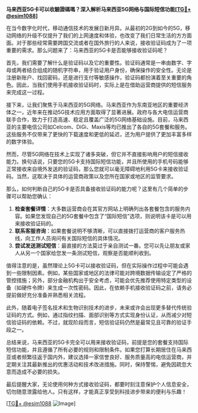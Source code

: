 **马来西亚5G卡可以收驗證碼嗎？深入解析马来西亚5G网络与国际短信功能[[TG💪+ @esim1088](https://t.me/s/esim1088)]**

在当今数字化时代，移动通信技术的发展日新月异。从最初的2G到如今的5G，移动网络的升级不仅提升了我们的上网速度和体验，也改变了我们日常生活的方方面面。对于那些经常需要跨国交流或者在国外旅行的人来说，接收验证码成为了一项重要的需求。那么问题来了：马来西亚的5G卡是否能够接收验证码呢？

首先，我们需要了解什么是验证码以及它的重要性。验证码通常是一串由数字、字母或两者结合组成的随机字符串，用于验证用户身份，确保操作的安全性。无论是注册新账户、找回密码，还是进行支付等敏感操作，验证码都扮演着至关重要的角色。因此，当我们使用手机接收验证码时，实际上是在借助运营商提供的短信服务来完成这一过程。

接下来，让我们聚焦于马来西亚的5G网络。马来西亚作为东南亚地区的重要经济体之一，近年来在推动5G技术应用方面取得了显著进展。政府与各大电信运营商联手合作，致力于打造高速、稳定且覆盖广泛的5G网络基础设施。目前，马来西亚的主要电信公司如Celcom、DiGi、Maxis等均已推出了各自的5G套餐和服务。这些服务不仅带来了更快的下载速度和更低的延迟，还为用户提供了更加丰富多样的数字体验。

然而，尽管5G网络在技术上实现了诸多突破，但它并不直接影响用户的短信接收能力。换句话说，只要您的5G卡支持国际短信功能，并且所使用的手机号码能够正常接收来自境外发送的验证码，那么您就可以毫无障碍地利用5G卡来接收验证码。当然，这取决于具体的运营商政策以及您所在国家或地区的监管要求。

那么，如何判断自己的5G卡是否具备接收验证码的能力呢？这里有几个简单的步骤可以帮助您确认：

1. **检查套餐详情**：大多数运营商会在其官方网站上明确列出各套餐包含的服务内容。如果您发现自己的5G套餐中包含了“国际短信”选项，则说明该卡是可以用来接收验证码的。
2. **联系客服咨询**：如果套餐说明不够清晰，可以直接拨打运营商的客户服务热线，向工作人员询问有关国际短信的具体情况。
3. **尝试发送测试短信**：最直接的方法莫过于亲自测试一番。您可以先让朋友或家人从另一个国家给您发一条测试短信，观察是否能顺利收到。

值得注意的是，虽然理论上5G卡可以接收验证码，但在实际操作过程中可能会遇到一些限制因素。例如，某些国家或地区的法律可能对跨境数据传输设定了严格的管控措施；另外，部分金融机构出于安全考虑，可能会优先推荐使用特定类型的设备（如硬件令牌）来生成一次性密码。因此，在依赖手机接收验证码之前，请务必提前做好充分准备并熟悉相关流程。

此外，随着电子签名技术和生物识别技术的进步，未来或许会出现更多替代传统验证码的方式。例如，通过指纹扫描、面部识别等方式实现身份认证，从而减少对短信验证码的依赖。不过，就现阶段而言，短信验证码仍然是最常见且可靠的验证手段之一。

总结来说，马来西亚的5G卡完全可以用来接收验证码，前提是您的套餐支持国际短信功能，并且遵循了所有必要的规则和限制条件。如果您打算长期居住在马来西亚或者频繁往返于国内外，建议选择一家信誉良好、服务质量高的电信运营商，并定期关注其最新推出的优惠活动和技术改进措施。同时，保持警惕，避免因疏忽大意而造成不必要的损失。

最后提醒大家，无论使用何种方式接收验证码，都要时刻注意保护个人信息安全，切勿随意泄露给他人。只有这样，才能真正享受到科技进步带来的便利与乐趣！

[[TG💪+ @esim1088](https://t.me/s/esim1088) ![Image](https://i.postimg.cc/4NQfJmqS/Snipaste-2025-05-13-00-14-12.png)]